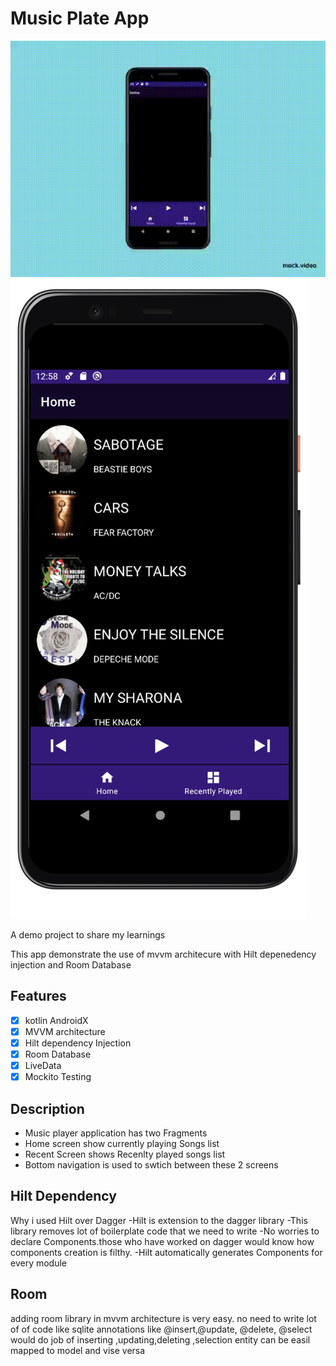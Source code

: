 # Music Plate App
<img src="readme/player.gif" alt="player git" width="980" />
<img src="readme/screeshot.png" alt="player screenshot" witdh="320" />

A demo project to share my learnings


This app demonstrate the use of mvvm architecure with Hilt depenedency injection and Room Database
## Features

- [x] kotlin AndroidX
- [x] MVVM architecture
- [x] Hilt dependency Injection
- [x] Room Database 
- [x] LiveData
- [x] Mockito Testing 

## Description
- Music player application has two Fragments
- Home screen show currently playing Songs list
- Recent Screen shows Recenlty played songs list
- Bottom navigation is used to swtich between these 2 screens

## Hilt Dependency
Why i used Hilt over Dagger
-Hilt is extension to the dagger library
-This library removes lot of boilerplate code that we need to write
-No worries to declare Components.those who have worked on dagger would know how components creation is filthy.
-Hilt automatically generates Components for every module

## Room
adding room library in mvvm architecture is very easy.
no need to write lot of of code like sqlite
annotations like @insert,@update, @delete, @select would do job of inserting ,updating,deleting ,selection 
entity can be easil mapped to model and vise versa





